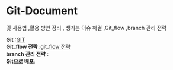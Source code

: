# Git-Document

깃 사용법 ,활용 방안 정리 , 생기는 이슈 해결 ,Git_flow  ,branch 관리 전략 

__Git__ :[GIT](https://velog.io/@augus-xury/github-%EC%82%AC%EC%9A%A9%EB%B2%95-%EA%B0%84%EB%8B%A8-%EC%A0%95%EB%A6%AC)   
__Git_flow 전략__ :[git_flow 전략](https://techblog.woowahan.com/2553/)  
__branch 관리 전략__ :  
__Git으로 배포__:
